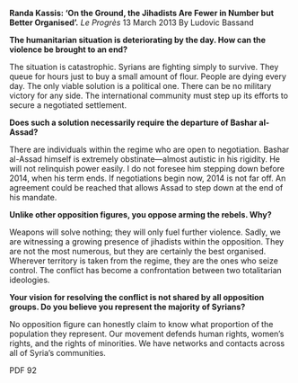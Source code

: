 **Randa Kassis: ‘On the Ground, the Jihadists Are Fewer in Number but Better Organised’.** _Le Progrès_ 13 March 2013 By Ludovic Bassand

**The humanitarian situation is deteriorating by the day. How can the violence be brought to an end?**

The situation is catastrophic. Syrians are fighting simply to survive. They queue for hours just to buy a small amount of flour. People are dying every day. The only viable solution is a political one. There can be no military victory for any side. The international community must step up its efforts to secure a negotiated settlement.

**Does such a solution necessarily require the departure of Bashar al-Assad?**

There are individuals within the regime who are open to negotiation. Bashar al-Assad himself is extremely obstinate—almost autistic in his rigidity. He will not relinquish power easily. I do not foresee him stepping down before 2014, when his term ends. If negotiations begin now, 2014 is not far off. An agreement could be reached that allows Assad to step down at the end of his mandate.

**Unlike other opposition figures, you oppose arming the rebels. Why?**

Weapons will solve nothing; they will only fuel further violence. Sadly, we are witnessing a growing presence of jihadists within the opposition. They are not the most numerous, but they are certainly the best organised. Wherever territory is taken from the regime, they are the ones who seize control. The conflict has become a confrontation between two totalitarian ideologies.

**Your vision for resolving the conflict is not shared by all opposition groups. Do you believe you represent the majority of Syrians?**

No opposition figure can honestly claim to know what proportion of the population they represent. Our movement defends human rights, women’s rights, and the rights of minorities. We have networks and contacts across all of Syria’s communities.

PDF 92